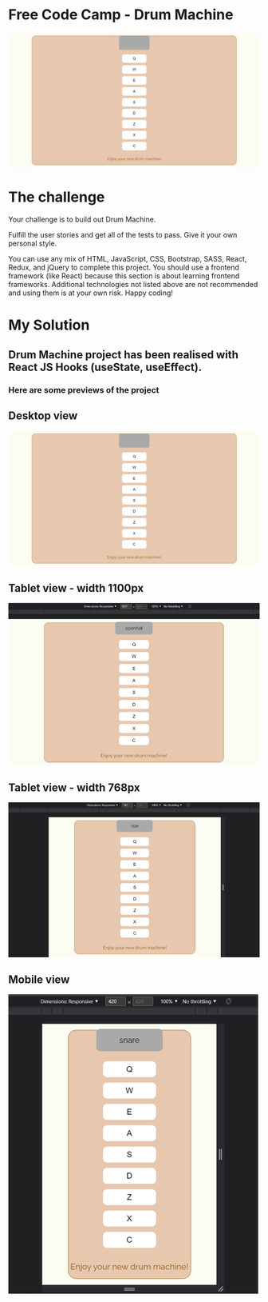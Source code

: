 # Free Code Camp - Drum Machine

![Design preview for the Drum Machine coding challenge](./src/assets/img/desktop.png)

# The challenge

Your challenge is to build out Drum Machine.

Fulfill the user stories and get all of the tests to pass. Give it your own personal style.

You can use any mix of HTML, JavaScript, CSS, Bootstrap, SASS, React, Redux, and jQuery to complete this project. You should use a frontend framework (like React) because this section is about learning frontend frameworks. Additional technologies not listed above are not recommended and using them is at your own risk. Happy coding!

# My Solution

## Drum Machine project has been realised with React JS Hooks (useState, useEffect).

### Here are some previews of the project

## Desktop view

![A preview of the desktop design](./src/assets/img/desktop.png)

## Tablet view - width 1100px

![A preview of the tablet design](./src/assets/img/tablet.png)

## Tablet view - width 768px

![A preview of the tablet design](./src/assets/img/tablet1.png)

## Mobile view

![A preview of the mobile design](./src/assets/img/mobile.png)
